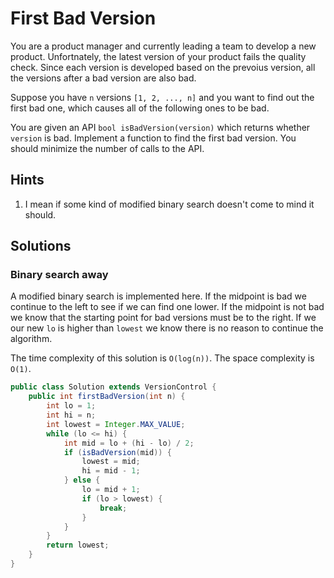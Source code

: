 # First Bad Version

You are a product manager and currently leading a team to develop a new product.
Unfortnately, the latest version of your product fails the quality check. Since
each version is developed based on the prevoius version, all the versions after
a bad version are also bad.

Suppose you have `n` versions `[1, 2, ..., n]` and you want to find out the
first bad one, which causes all of the following ones to be bad.

You are given an API `bool isBadVersion(version)` which returns whether
`version` is bad. Implement a function to find the first bad version. You should
minimize the number of calls to the API.

## Hints

1. I mean if some kind of modified binary search doesn't come to mind it should.

## Solutions

### Binary search away

A modified binary search is implemented here. If the midpoint is bad we continue
to the left to see if we can find one lower. If the midpoint is not bad we know
that the starting point for bad versions must be to the right. If we our new
`lo` is higher than `lowest` we know there is no reason to continue the
algorithm.

The time complexity of this solution is `O(log(n))`. The space complexity is
`O(1)`.

```java
public class Solution extends VersionControl {
    public int firstBadVersion(int n) {
        int lo = 1;
        int hi = n;
        int lowest = Integer.MAX_VALUE;
        while (lo <= hi) {
            int mid = lo + (hi - lo) / 2;
            if (isBadVersion(mid)) {
                lowest = mid;
                hi = mid - 1;
            } else {
                lo = mid + 1;
                if (lo > lowest) {
                    break;
                }
            }
        }
        return lowest;
    }
}
```
